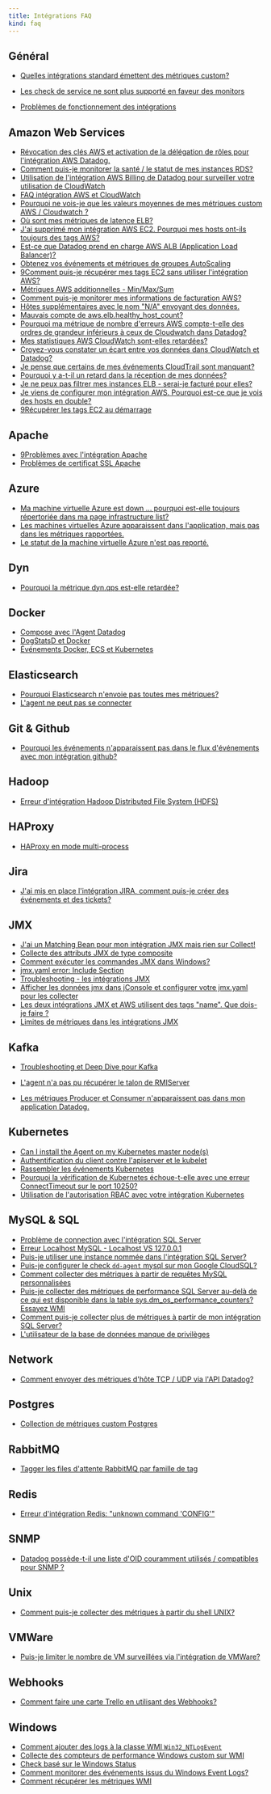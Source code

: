 ```yaml
---
title: Intégrations FAQ
kind: faq
---
```


## Général

* [Quelles intégrations standard émettent des métriques custom?][1]

* [Les check de service ne sont plus supporté en faveur des monitors][2]
* [Problèmes de fonctionnement des intégrations][3]

## Amazon Web Services

* [Révocation des clés AWS et activation de la délégation de rôles pour l'intégration AWS Datadog.][4]
* [Comment puis-je monitorer la santé / le statut de mes instances RDS?][5]
* [Utilisation de l'intégration AWS Billing de Datadog pour surveiller votre utilisation de CloudWatch][6]
* [FAQ intégration AWS et CloudWatch][7]
* [Pourquoi ne vois-je que les valeurs moyennes de mes métriques custom AWS / Cloudwatch ?][8]
* [Où sont mes métriques de latence ELB?][9]
* [J'ai supprimé mon intégration AWS EC2. Pourquoi mes hosts ont-ils toujours des tags AWS?][10]
* [Est-ce que Datadog prend en charge AWS ALB (Application Load Balancer)?][11]
* [Obtenez vos événements et métriques de groupes AutoScaling][12]
* [9Comment puis-je récupérer mes tags EC2 sans utiliser l'intégration AWS?][13]
* [Métriques AWS additionnelles -  Min/Max/Sum][14]
* [Comment puis-je monitorer mes informations de facturation AWS?][15]
* [Hôtes supplémentaires avec le nom "N/A" envoyant des données.][16]
* [Mauvais compte de aws.elb.healthy_host_count?][17]
* [Pourquoi ma métrique de nombre d'erreurs AWS compte-t-elle des ordres de grandeur inférieurs à ceux de Cloudwatch dans Datadog?][18]
* [Mes statistiques AWS CloudWatch sont-elles retardées?][19]
* [Croyez-vous constater un écart entre vos données dans CloudWatch et Datadog?][20]
* [Je pense que certains de mes événements CloudTrail sont manquant?][21]
* [Pourquoi y a-t-il un retard dans la réception de mes données?][22]
* [Je ne peux pas filtrer mes instances ELB - serai-je facturé pour elles?][23]
* [Je viens de configurer mon intégration AWS. Pourquoi est-ce que je vois des hosts en double?][24]
* [9Récupérer les tags EC2 au démarrage][25]

## Apache

* [9Problèmes avec l'intégration Apache][26]
* [Problèmes de certificat SSL Apache][27]

## Azure
* [Ma machine virtuelle Azure est down ... pourquoi est-elle toujours répertoriée dans ma page infrastructure list?][28]
* [Les machines virtuelles Azure apparaissent dans l'application, mais pas dans les métriques rapportées.][29]
* [Le statut de la machine virtuelle Azure n'est pas reporté.][30]

## Dyn
* [Pourquoi la métrique dyn.qps est-elle retardée?][31]

## Docker

* [Compose avec l'Agent Datadog][32]
* [DogStatsD et Docker][33]
* [Événements Docker, ECS et Kubernetes][34]

## Elasticsearch 

* [Pourquoi Elasticsearch n'envoie pas toutes mes métriques?][35]
* [L'agent ne peut pas se connecter][36]

## Git & Github

* [Pourquoi les événements n'apparaissent pas dans le flux d'événements avec mon intégration github?][37]

## Hadoop
* [Erreur d'intégration Hadoop Distributed File System (HDFS)][38]

## HAProxy

* [HAProxy en mode multi-process][39]

## Jira
* [J'ai mis en place l'intégration JIRA, comment puis-je créer des événements et des tickets?][40]

## JMX

* [J'ai un Matching Bean pour mon intégration JMX mais rien sur Collect!][41]
* [Collecte des attributs JMX de type composite][42]
* [Comment exécuter les commandes JMX dans Windows?][43]
* [jmx.yaml error: Include Section][44]
* [Troubleshooting - les intégrations JMX][45]
* [Afficher les données jmx dans jConsole et configurer votre jmx.yaml pour les collecter][46]
* [Les deux intégrations JMX et AWS utilisent des tags "name". Que dois-je faire ?][47]
* [Limites de métriques dans les intégrations JMX][48]

## Kafka

* [Troubleshooting et Deep Dive pour Kafka][49]

* [L'agent n'a pas pu récupérer le talon de RMIServer][50]
* [Les métriques Producer et Consumer n'apparaissent pas dans mon application Datadog.][51]

## Kubernetes 

* [Can I install the Agent on my Kubernetes master node(s)][52]
* [Authentification du client contre l'apiserver et le kubelet][53]
* [Rassembler les événements Kubernetes][54]
* [Pourquoi la vérification de Kubernetes échoue-t-elle avec une erreur ConnectTimeout sur le port 10250?][55]
* [Utilisation de l'autorisation RBAC avec votre intégration Kubernetes][56]

## MySQL & SQL 
* [Problème de connection avec l'intégration SQL Server][57]
* [Erreur Localhost MySQL - Localhost VS 127.0.0.1][58]
* [Puis-je utiliser une instance nommée dans l'intégration SQL Server?][59]
* [Puis-je configurer le check `dd-agent` mysql sur mon Google CloudSQL?][60]
* [Comment collecter des métriques à partir de requêtes MySQL personnalisées][61]
* [Puis-je collecter des métriques de performance SQL Server au-delà de ce qui est disponible dans la table sys.dm_os_performance_counters? Essayez WMI][62]
* [Comment puis-je collecter plus de métriques à partir de mon intégration SQL Server?][63]
* [L'utilisateur de la base de données manque de privilèges][64]

## Network
* [Comment envoyer des métriques d'hôte TCP / UDP via l'API Datadog?][65]

## Postgres
* [Collection de métriques custom Postgres][66]

## RabbitMQ

* [Tagger les files d'attente RabbitMQ par famille de tag][67]

## Redis

* [Erreur d'intégration Redis: "unknown command 'CONFIG'"][68]

## SNMP

* [Datadog possède-t-il une liste d'OID couramment utilisés / compatibles pour SNMP ?][69]

## Unix
* [Comment puis-je collecter des métriques à partir du shell UNIX?][70]

## VMWare
* [Puis-je limiter le nombre de VM surveillées via l'intégration de VMWare?][71]

## Webhooks
* [Comment faire une carte Trello en utilisant des Webhooks?][72]

## Windows

* [Comment ajouter des logs à la classe WMI `Win32_NTLogEvent`][73]
* [Collecte des compteurs de performance Windows custom sur WMI][74]
* [Check basé sur le Windows Status][75]
* [Comment monitorer des événements issus du Windows Event Logs?][76]
* [Comment récupérer les métriques WMI][77]

[1]: /integrations/faq/what-standard-integrations-emit-custom-metrics
[2]: /integrations/faq/using-events-for-service-checks-is-deprecated-in-favor-of-monitors
[3]: /integrations/faq/issues-getting-integrations-working
[4]: /integrations/faq/revoking-aws-keys-and-enabling-role-delegation-for-the-datadog-aws-integration
[5]: /integrations/faq/how-can-i-monitor-the-health-status-of-my-rds-instances
[6]: /integrations/faq/using-datadog-s-aws-billing-integration-to-monitor-your-cloudwatch-usage
[7]: /integrations/faq/aws-integration-and-cloudwatch-faq
[8]: /integrations/faq/why-am-i-only-seeing-the-average-values-of-my-custom-aws-cloudwatch-metrics
[9]: /integrations/faq/where-are-my-elb-latency-metrics
[10]: /integrations/faq/i-removed-my-aws-ec2-integration-why-do-my-hosts-still-have-aws-tags
[11]: /integrations/faq/does-datadog-support-aws-alb-application-load-balancer
[12]: /integrations/faq/get-your-autoscaling-group-events-and-metrics
[13]: /integrations/faq/how-do-i-pull-my-ec2-tags-without-using-the-aws-integration
[14]: /integrations/faq/additional-aws-metrics-min-max-sum
[15]: /integrations/faq/how-do-i-monitor-my-aws-billing-details
[16]: /integrations/faq/extra-hosts-with-name-n-a-reporting-data
[17]: /integrations/faq/wrong-count-of-aws-elb-healthy-host-count
[18]: /integrations/faq/why-is-my-aws-error-count-metric-orders-of-magnitude-lower-in-datadog-than-cloudwatch
[19]: /integrations/faq/are-my-aws-cloudwatch-metrics-delayed
[20]: /integrations/faq/do-you-believe-you-re-seeing-a-discrepancy-between-your-data-in-cloudwatch-and-datadog
[21]: /integrations/faq/i-think-i-m-missing-some-of-my-cloudtrail-events
[22]: /integrations/faq/why-is-there-a-delay-in-receiving-my-data
[23]: /integrations/faq/i-can-t-filter-out-my-elb-instances-will-i-be-charged-for-them
[24]: /integrations/faq/i-just-set-up-my-aws-integration-why-am-i-seeing-duplicate-hosts
[25]: /integrations/faq/capturing-ec2-tags-at-startup
[26]: /integrations/faq/issues-with-apache-integration
[27]: /integrations/faq/apache-ssl-certificate-issues
[28]: /integrations/faq/my-azure-vm-is-powered-down-why-is-it-still-listed-in-my-infrastructure-list
[29]: /integrations/faq/azure-vms-are-showing-up-in-the-app-but-not-reporting-metrics
[30]: /integrations/faq/azure-vm-status-is-not-reporting
[31]: /integrations/faq/why-is-my-dyn-qps-metric-delayed
[32]: /integrations/faq/compose-and-the-datadog-agent
[33]: /integrations/faq/dogstatsd-and-docker
[34]: /integrations/faq/docker-ecs-kubernetes-events
[35]: /integrations/faq/why-isn-t-elasticsearch-sending-all-my-metrics
[36]: /integrations/faq/elastic-agent-can-t-connect
[37]: /integrations/faq/why-events-don-t-appear-to-be-showing-up-in-the-event-stream-with-my-github-integration
[38]: /integrations/faq/hadoop-distributed-file-system-hdfs-integration-error
[39]: /integrations/faq/haproxy-multi-process
[40]: /integrations/faq/i-ve-set-up-the-jira-integration-now-how-do-i-get-events-and-tickets-created
[41]: /integrations/faq/i-have-a-matching-bean-for-my-jmx-integration-but-nothing-on-collect
[42]: /integrations/faq/collecting-composite-type-jmx-attributes
[43]: /integrations/faq/how-to-run-jmx-commands-in-windows
[44]: /integrations/faq/jmx-yaml-error-include-section
[45]: /integrations/faq/troubleshooting-jmx-integrations
[46]: /integrations/faq/view-jmx-data-in-jconsole-and-set-up-your-jmx-yaml-to-collect-them
[47]: /integrations/faq/both-my-jmx-and-aws-integrations-use-name-tags-what-do-i-do
[48]: /integrations/faq/metric-limits-in-jmw-integrations
[49]: /integrations/faq/troubleshooting-and-deep-dive-for-kafka
[50]: /integrations/faq/agent-failed-to-retrieve-rmierver-stub
[51]: /integrations/faq/producer-and-consumer-metrics-don-t-appear-in-my-datadog-application
[52]: /integrations/faq/can-i-install-the-agent-on-my-kubernetes-master-node-s
[53]: /integrations/faq/client-authentication-against-the-apiserver-and-kubelet
[54]: /integrations/faq/gathering-kubernetes-events
[55]: /integrations/faq/why-is-the-kubernetes-check-failing-with-a-connecttimeout-error-to-port-10250
[56]: /integrations/faq/using-rbac-permission-with-your-kubernetes-integration
[57]: /integrations/faq/connection-issues-with-the-sql-server-integration
[58]: /integrations/faq/mysql-localhost-error-localhost-vs-127-0-0-1
[59]: /integrations/faq/can-i-use-a-named-instance-in-the-sql-server-integration
[60]: /integrations/faq/can-i-set-up-the-dd-agent-mysql-check-on-my-google-cloudsql
[61]: /integrations/faq/how-to-collect-metrics-from-custom-mysql-queries
[62]: /integrations/faq/can-i-collect-sql-server-performance-metrics-beyond-what-is-available-in-the-sys-dm-os-performance-counters-table-try-wmi
[63]: /integrations/faq/how-can-i-collect-more-metrics-from-my-sql-server-integration
[64]: /integrations/faq/database-user-lacks-privileges
[65]: /integrations/faq/how-to-send-tcp-udp-host-metrics-via-the-datadog-api
[66]: /integrations/faq/postgres-custom-metric-collection-explained
[67]: /integrations/faq/tagging-rabbitmq-queues-by-tag-family
[68]: /integrations/faq/redis-integration-error-unknown-command-config
[69]: /integrations/faq/for-snmp-does-datadog-have-a-list-of-commonly-used-compatible-oids
[70]: /integrations/faq/how-can-i-gather-metrics-from-the-unix-shell
[71]: /integrations/faq/can-i-limit-the-number-of-vms-that-are-pulled-in-via-the-vmware-integration
[72]: /integrations/faq/how-to-make-trello-card-using-webhooks
[73]: /integrations/faq/how-to-add-event-log-files-to-the-win32-ntlogevent-wmi-class
[74]: /integrations/faq/collect-custom-windows-performance-counters-over-wmi
[75]: /integrations/faq/windows-status-based-check
[76]: /integrations/faq/how-to-monitor-events-from-the-windows-event-logs
[77]: /integrations/faq/how-to-retrieve-wmi-metrics
